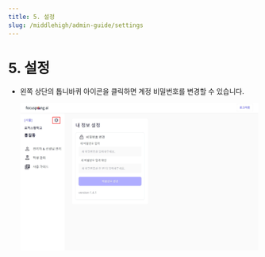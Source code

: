 ```yaml
---
title: 5. 설정
slug: /middlehigh/admin-guide/settings
---
```


# 5. 설정

- 왼쪽 상단의 톱니바퀴 아이콘을 클릭하면 계정 비밀번호를 변경할 수 있습니다.

  ![](/img/manager_1-5.jpg)
